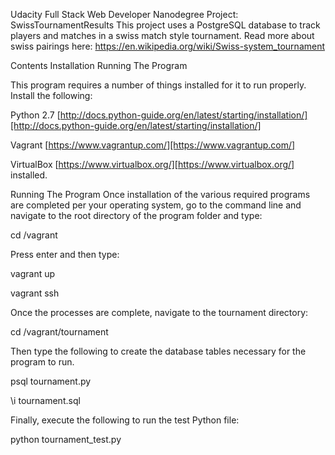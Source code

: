 Udacity Full Stack Web Developer Nanodegree
Project: SwissTournamentResults
This project uses a PostgreSQL database to track players and matches in a swiss match style tournament. Read more about swiss pairings here: https://en.wikipedia.org/wiki/Swiss-system_tournament

Contents
	Installation
	Running The Program




This program requires a number of things installed for it to run properly. Install the following:

Python 2.7 [http://docs.python-guide.org/en/latest/starting/installation/][http://docs.python-guide.org/en/latest/starting/installation/]

Vagrant [https://www.vagrantup.com/][https://www.vagrantup.com/]

VirtualBox [https://www.virtualbox.org/][https://www.virtualbox.org/] installed.

Running The Program
Once installation of the various required programs are completed per your operating system, go to the command line and navigate to the root directory of the program folder and type:

cd /vagrant

Press enter and then type:

vagrant up

vagrant ssh

Once the processes are complete, navigate to the tournament directory:

cd /vagrant/tournament

Then type the following to create the database tables necessary for the program to run.

psql tournament.py

\i tournament.sql

Finally, execute the following to run the test Python file:

python tournament_test.py